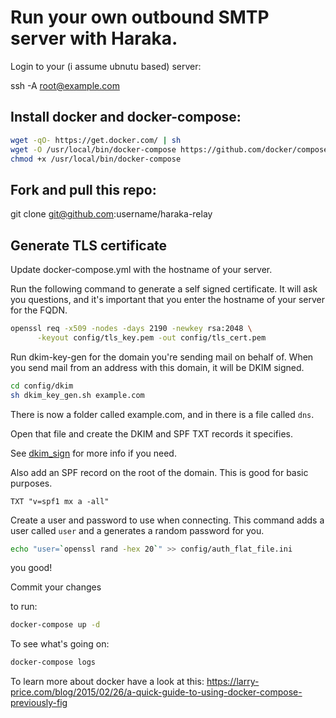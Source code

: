 # Run your own outbound SMTP server with Haraka.

Login to your (i assume ubnutu based) server:

ssh -A root@example.com

## Install docker and docker-compose:
```sh
wget -qO- https://get.docker.com/ | sh
wget -O /usr/local/bin/docker-compose https://github.com/docker/compose/releases/download/1.6.2/docker-compose-`uname -s`-`uname -m`
chmod +x /usr/local/bin/docker-compose
```

## Fork and pull this repo:

git clone git@github.com:username/haraka-relay

## Generate TLS certificate

Update docker-compose.yml with the hostname of your server.

Run the following command to generate a self signed certificate. It will ask you
questions, and it's important that you enter the hostname of your server for the FQDN.

```sh
openssl req -x509 -nodes -days 2190 -newkey rsa:2048 \
      -keyout config/tls_key.pem -out config/tls_cert.pem
```

Run dkim-key-gen for the domain you're sending mail on behalf of. When you
send mail from an address with this domain, it will be DKIM signed.

```sh
cd config/dkim
sh dkim_key_gen.sh example.com
```

There is now a folder called example.com, and in there is a file called `dns`.

Open that file and create the DKIM and SPF TXT records it specifies.

See [dkim_sign](https://haraka.github.io/manual/plugins/dkim_sign.html) for more info if you need.

Also add an SPF record on the root of the domain. This is good for basic purposes.

```
TXT "v=spf1 mx a -all"
```

Create a user and password to use when connecting. This command adds a user called `user` and a generates a random password for you.

```sh
echo "user=`openssl rand -hex 20`" >> config/auth_flat_file.ini
```

you good!

Commit your changes

to run:
```sh
docker-compose up -d
```

To see what's going on:
```sh
docker-compose logs
```

To learn more about docker have a look at this:
https://larry-price.com/blog/2015/02/26/a-quick-guide-to-using-docker-compose-previously-fig
